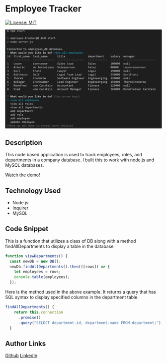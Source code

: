 # Employee Tracker

[![License: MIT](https://img.shields.io/badge/License-MIT-yellow.svg)](https://opensource.org/licenses/MIT)

![Screenshot](./assets/images/Code_jOeSteTGNl.png)

## Description
This node based application is used to track employees, roles, and departments in a company database. I built this to work with node.js and MySQL databases.

[Watch the demo!](https://watch.screencastify.com/v/1EtMSAikLeFTWFFtZ4f7)

## Technology Used
* Node.js
* Inquirer
* MySQL

## Code Snippet

This is a function that utilizes a class of DB along with a method findAllDepartments to display a table in the database

```JavaScript
function viewDepartments() {
  const newDb = new DB();
  newDb.findAllDepartments().then(([rows]) => {
    let employees = rows;
    console.table(employees);
  });
```
Here is the method used in the above example. It returns a query that has SQL syntax to display specified columns in the department table.

```JavaScript
findAllDepartments() {
    return this.connection
      .promise()
      .query("SELECT department.id, department.name FROM department;");
  }
```

## Author Links

[Github](https://github.com/mattjgatsby)
[LinkedIn](https://www.linkedin.com/in/matthew-gatsby-1a1521250/)
